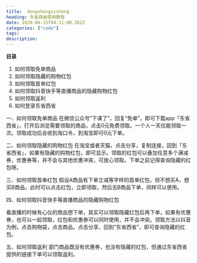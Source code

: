 ```yaml
---
title:  dongshengxisheng
heading: 东省西省使用教程
date: 2020-06-15T04:11:00.262Z
categories: ["code"]
tags: 
description: 
---
```


**目录**
1. 如何领取免单商品
2. 如何领取隐藏的购物红包
3. 如何领取首单红包
4. 如何领取抖音快手等直播商品的隐藏购物红包
5. 如何领取返利
6. 如何登录东省西省
  
一、如何领取免单商品
在微信公众号“下课了”，回复“免单”，即可下载app「东省西省」，打开后浏览需要领取的商品，点击0元免费领取。一个人一天仅能领取一次。领取成功后会收到淘口令，到淘宝即可0元下单。

二、如何领取隐藏的购物红包
在淘宝或者天猫，点击分享，复制连接，回到「东省西省」，如果有隐藏的购物红包，即可显示。领取的红包可以叠加任意多个满减券，优惠券等，并不会与其他优惠冲突，可放心领取。下单之前记得查询隐藏的红包呀。

三、如何领取首单红包
假设A商品有下单立减等字样的首单红包，但不想买A，想买B商品，此时可以点击红包，立即领取，然后去B商品下单，同样可以使用。

四、如何领取抖音快手等直播商品的隐藏购物红包

看直播的时候有心仪的商品想下单，其实可以领取隐藏红包后再下单，如果有优惠券，也可以一起领取，红包和优惠券可以同时使用，并不会冲突。领取方法以抖音为例，点击购物袋，点击商品，点击分享，回到“东省西省”，即可查询隐藏的红包。

五、如何领取返利
部门商品既没有优惠券，也没有隐藏的红包，但通过东省西省提供的链接下单可以领取返利。


